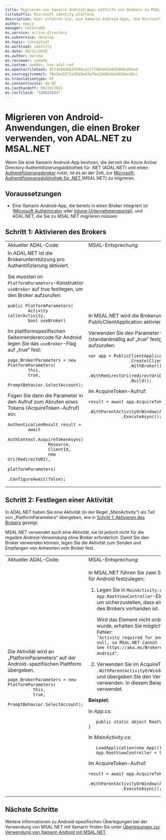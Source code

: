 ```yaml
---
title: Migrieren von Xamarin Android-Apps mithilfe von Brokern zu MSAL.NET
titleSuffix: Microsoft identity platform
description: Hier erfahren Sie, wie Xamarin Android-Apps, die Microsoft Authenticator oder das Intune-Unternehmensportal verwenden, von ADAL.NET zu MSAL.NET migriert werden.
author: mmacy
manager: CelesteDG
ms.service: active-directory
ms.subservice: develop
ms.topic: conceptual
ms.workload: identity
ms.date: 08/31/2020
ms.author: marsma
ms.reviewer: saeeda
ms.custom: aaddev, has-adal-ref
ms.openlocfilehash: 8573666d5b3f590ca17779bfe03a035968c801ed
ms.sourcegitcommit: f6e2ea5571e35b9ed3a79a22485eba4d20ae36cc
ms.translationtype: HT
ms.contentlocale: de-DE
ms.lasthandoff: 09/24/2021
ms.locfileid: "128615033"
---
```

# <a name="migrate-android-applications-that-use-a-broker-from-adalnet-to-msalnet"></a>Migrieren von Android-Anwendungen, die einen Broker verwenden, von ADAL.NET zu MSAL.NET

Wenn Sie eine Xamarin Android-App besitzen, die derzeit die Azure Active Directory-Authentifizierungsbibliothek für .NET (ADAL.NET) und einen [Authentifizierungsbroker](msal-android-single-sign-on.md) nutzt, ist es an der Zeit, zur [Microsoft-Authentifizierungsbibliothek für .NET ](msal-overview.md) (MSAL.NET) zu migrieren.

## <a name="prerequisites"></a>Voraussetzungen

* Eine Xamarin Android-App, die bereits in einen Broker integriert ist ([Microsoft Authenticator](https://play.google.com/store/apps/details?id=com.azure.authenticator) oder [Intune-Unternehmensportal](https://play.google.com/store/apps/details?id=com.microsoft.windowsintune.companyportal)), und ADAL.NET, die Sie zu MSAL.NET migrieren müssen

## <a name="step-1-enable-the-broker"></a>Schritt 1: Aktivieren des Brokers

<table>
<tr><td>Aktueller ADAL-Code:</td><td>MSAL-Entsprechung:</td></tr>
<tr><td>
In ADAL.NET ist die Brokerunterstützung pro Authentifizierung aktiviert.

Sie mussten im `PlatformParameters`-Konstruktor `useBroker` auf *true* festlegen, um den Broker aufzurufen:

```CSharp
public PlatformParameters(
        Activity callerActivity,
        bool useBroker)
```

Im plattformspezifischen Seitenrenderercode für Android legen Sie das `useBroker`-Flag auf „true“ fest:

```CSharp
page.BrokerParameters = new PlatformParameters(
        this,
        true,
        PromptBehavior.SelectAccount);
```

Fügen Sie dann die Parameter in den Aufruf zum Abrufen eines Tokens (AcquireToken-Aufruf) ein:

```CSharp
AuthenticationResult result =
        await
            AuthContext.AcquireTokenAsync(
                Resource,
                ClientId,
                new Uri(RedirectURI),
                platformParameters)
                .ConfigureAwait(false);
```

</td><td>
In MSAL.NET wird die Brokerunterstützung wird pro PublicClientApplication aktiviert.

Verwenden Sie den Parameter `WithBroker()` (standardmäßig auf „true“ festgelegt), um den Broker aufzurufen:

```CSharp
var app = PublicClientApplicationBuilder
                .Create(ClientId)
                .WithBroker()
                .WithRedirectUri(redirectUriOnAndroid)
                .Build();
```

Im AcquireToken-Aufruf:

```CSharp
result = await app.AcquireTokenInteractive(scopes)
             .WithParentActivityOrWindow(App.RootViewController)
             .ExecuteAsync();
```
</table>

## <a name="step-2-set-an-activity"></a>Schritt 2: Festlegen einer Aktivität

In ADAL.NET haben Sie eine Aktivität (in der Regel „MainActivity“) als Teil von „PlatformParameters“ übergeben, wie in [Schritt 1: Aktivieren des Brokers](#step-1-enable-the-broker) gezeigt.

MSAL.NET verwendet auch eine Aktivität, sie ist jedoch nicht für die reguläre Android-Verwendung ohne Broker erforderlich. Damit Sie den Broker verwenden können, legen Sie die Aktivität zum Senden und Empfangen von Antworten vom Broker fest.

<table>
<tr><td>Aktueller ADAL-Code:</td><td>MSAL-Entsprechung:</td></tr>
<tr><td>
Die Aktivität wird an „PlatformParameters“ auf der Android-spezifischen Plattform übergeben.

```CSharp
page.BrokerParameters = new PlatformParameters(
          this,
          true,
          PromptBehavior.SelectAccount);
```
</td><td>

In MSAL.NET führen Sie zwei Schritte aus, um die Aktivität für Android festzulegen:

1. Legen Sie in `MainActivity.cs` das `App.RootViewController`-Element auf `MainActivity` fest, um sicherzustellen, dass eine Aktivität mit dem Aufruf des Brokers vorhanden ist.

    Wird das Element nicht ordnungsgemäß festgelegt wurde, erhalten Sie möglicherweise den folgenden Fehler: `"Activity_required_for_android_broker":"Activity is null, so MSAL.NET cannot invoke the Android broker. See https://aka.ms/Brokered-Authentication-for-Android"`.

1. Verwenden Sie im AcquireTokenInteractive-Aufruf `.WithParentActivityOrWindow(App.RootViewController)`, und übergeben Sie den Verweis an die Aktivität, die Sie verwenden. In diesem Beispiel wird „MainActivity“ verwendet.

**Beispiel:**

In *App.cs*:

```CSharp
   public static object RootViewController { get; set; }
```

In *MainActivity.cs*:

```CSharp
   LoadApplication(new App());
   App.RootViewController = this;
```

Im AcquireToken-Aufruf:

```CSharp
result = await app.AcquireTokenInteractive(scopes)
             .WithParentActivityOrWindow(App.RootViewController)
             .ExecuteAsync();
```
</table>

## <a name="next-steps"></a>Nächste Schritte

Weitere Informationen zu Android-spezifischen Überlegungen bei der Verwendung von MSAL.NET mit Xamarin finden Sie unter [Überlegungen zur Verwendung von Xamarin Android mit MSAL.NET](msal-net-xamarin-android-considerations.md).